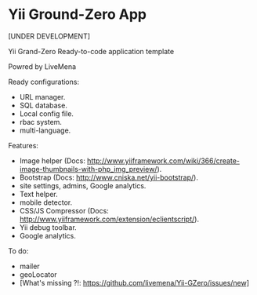 Yii Ground-Zero App 
=========
[UNDER DEVELOPMENT]

Yii Grand-Zero Ready-to-code application template

Powred by LiveMena

Ready configurations:
- URL manager.
- SQL database.
- Local config file.
- rbac system.
- multi-language.

Features:
- Image helper (Docs: http://www.yiiframework.com/wiki/366/create-image-thumbnails-with-php_img_preview/).
- Bootstrap (Docs: http://www.cniska.net/yii-bootstrap/).
- site settings, admins, Google analytics.
- Text helper.
- mobile detector.
- CSS/JS Compressor (Docs: http://www.yiiframework.com/extension/eclientscript/).
- Yii debug toolbar.
- Google analytics.

To do:
- mailer
- geoLocator
- [What's missing ?!: https://github.com/livemena/Yii-GZero/issues/new]
